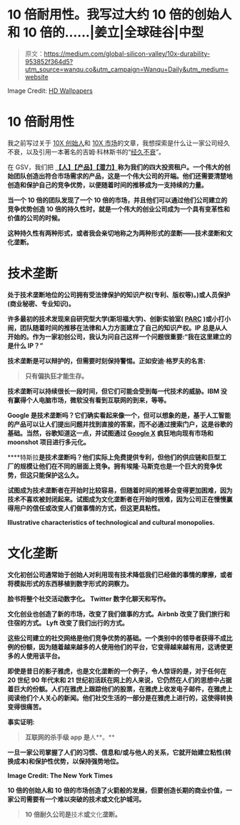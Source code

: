 # 10 倍耐用性。我写过大约 10 倍的创始人和 10 倍的……|姜立|全球硅谷|中型

> 原文：<https://medium.com/global-silicon-valley/10x-durability-953852f364d5?utm_source=wanqu.co&utm_campaign=Wanqu+Daily&utm_medium=website>



Image Credit: [HD Wallpapers](http://topwalls.net/)



# 10 倍耐用性

我之前写过关于 [10X 创始人](/global-silicon-valley/10x-founders-391aa2ee38bd)和 [10X 市场](/global-silicon-valley/10x-markets-4af815f9fac)的文章，我想探索是什么让一家公司经久不衰，以及引用一本著名的吉姆·科林斯书的“[经久不衰](http://www.amazon.com/Built-Last-Successful-Visionary-Essentials/dp/0060516402)”。

在 GSV，我们把 [**【人】**](/global-silicon-valley/10x-founders-391aa2ee38bd)[**【产品】**](/global-silicon-valley/10x-products-e8c41eeeef22)[**【潜力】**](/global-silicon-valley/10x-markets-4af815f9fac)[](/global-silicon-valley/10x-durability-953852f364d5)**称为我们的四大投资租户。一个伟大的创始团队创造出符合市场需求的产品，这是一个伟大公司的开端。他们还需要清楚地创造和保护自己的竞争优势，以便随着时间的推移成为一支持续的力量。**

**当一个 10 倍的团队发现了一个 10 倍的市场，并且他们可以通过他们公司建立的竞争优势创造 10 倍的持久性时，就是一个伟大的创业公司成为一个具有变革性和价值的公司的时候。**

**这种持久性有两种形式，或者我会亲切地称之为两种形式的垄断——技术垄断和文化垄断。**

# **技术垄断**

**处于技术垄断地位的公司拥有受法律保护的知识产权(专利、版权等)。)或人员保护(商业秘密、专业知识)。**

**许多最初的技术发现来自研究型大学(斯坦福大学)、创新实验室( [PARC](https://www.parc.com/) )或小打小闹，团队随着时间的推移在法律和人力方面建立了自己的知识产权。IP 总是从人开始的。作为一家初创公司，我认为问自己这样一个问题很重要:“我在这里建立的是什么 IP？”**

**技术垄断是可以辩护的，但需要时刻保持警惕。正如安迪·格罗夫的名言:**

> **只有偏执狂才能生存。**

**技术垄断可以持续很长一段时间，但它们可能会受到每一代技术的威胁。IBM 没有赢得个人电脑市场，**微软**没有看到互联网的到来，等等。**

****Google** 是技术垄断吗？它们确实看起来像一个，但可以想象的是，基于人工智能的产品可以让人们提出问题并找到直接的答案，而不必通过搜索门户，这是谷歌的基础。当然，谷歌知道这一点，并试图通过 [Google X](http://www.fastcompany.com/3028156/united-states-of-innovation/the-google-x-factor) 疯狂地向现有市场和 moonshot 项目进行多元化。**

****特斯拉**是技术垄断吗？他们实际上免费提供专利，但他们的供应链和巨型工厂的规模让他们在不同的层面上竞争。拥有埃隆·马斯克也是一个巨大的竞争优势，但这只能保护这么久。**

**试图成为技术垄断者在开始时比较容易，但随着时间的推移会变得更加困难，因为技术不喜欢被封闭起来。试图成为文化垄断者在开始时很难，因为公司正在慢慢赢得用户的信任或改变人们做事情的方式，但这更具粘性。**



**Illustrative characteristics of technological and cultural monopolies.**



# **文化垄断**

**文化初创公司通常始于创始人对利用现有技术降低我们已经做的事情的摩擦，或者将模拟形式的东西移植到数字形式的洞察力。**

**脸书将整个社交活动数字化。 **Twitter** 数字化聊天和写作。**

**文化创业也创造了新的市场，改变了我们做事的方式。Airbnb 改变了我们旅行和住宿的方式。 **Lyft** 改变了我们出行的方式。**

**这些公司建立的社交网络是他们竞争优势的基础。一个类别中的领导者获得不成比例的份额，因为随着越来越多的人使用他们的平台，它变得越来越有用，这诱使更多的人使用该平台。**

**即使是昔日的影子雅虎，也是文化垄断的一个例子，令人惊讶的是，对于任何在 20 世纪 90 年代末和 21 世纪初活跃在网上的人来说，它仍然在人们的思想中占据着巨大的份额。人们在雅虎上跟踪他们的股票，在雅虎上收发电子邮件，在雅虎上阅读他们个人关心的新闻。他们社交生活的一部分是在雅虎上进行的，这使得转换变得很痛苦。**

**事实证明:**

> **互联网的杀手级 app 是**人**。**

**一旦一家公司掌握了人们的习惯、信息和/或与他人的关系，它就开始建立粘性(转换成本)和保护性优势，以保持强势地位。**



**Image Credit: The New York Times**



**10 倍的创始人和 10 倍的市场创造了火箭般的发展，但要创造长期的商业价值，一家公司需要有一个难以突破的技术或文化护城河。**

> **10 倍耐久公司是**技术**或**文化**垄断。**